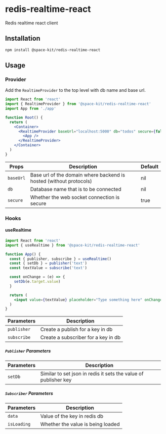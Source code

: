 # redis-realtime-react

Redis realtime react client

## Installation

```sh
npm install @space-kit/redis-realtime-react
```

## Usage

### Provider

Add the `RealtimeProvider` to the top level with db name and base url.

```jsx
import React from 'react'
import { RealtimeProvider } from '@space-kit/redis-realtime-react'
import App from './app'

function Root() {
  return (
    <Container>
      <RealtimeProvider baseUrl="localhost:5000" db="todos" secure={false}>
        <App />
      </RealtimeProvider>
    </Container>
  )
}
```

| Props     | Description                                                        | Default |
| --------- | ------------------------------------------------------------------ | ------- |
| `baseUrl` | Base url of the domain where backend is hosted (without protocols) | nil     |
| `db`      | Database name that is to be connected                              | nil     |
| `secure`  | Whether the web socket connection is secure                        | true    |

### Hooks

#### useRealtime

```jsx
import React from 'react'
import { useRealtime } from '@space-kit/redis-realtime-react'

function App() {
  const { publisher, subscribe } = useRealtime()
  const { setDb } = publisher('text')
  const textValue = subscribe('text')

  const onChange = (e) => {
    setDb(e.target.value)
  }

  return (
    <input value={textValue} placeholder="Type something here" onChange={onChange} />
  )
}
```

| Parameters  | Description                         |
| ----------- | ----------------------------------- |
| `publisher` | Create a publish for a key in db    |
| `subscribe` | Create a subscriber for a key in db |

##### `Publisher` Parameters

| Parameters | Description                                                     |
| ---------- | --------------------------------------------------------------- |
| `setDb`    | Similar to set json in redis it sets the value of publisher key |

##### `Subscriber` Parameters

| Parameters  | Description                       |
| ----------- | --------------------------------- |
| `data`      | Value of the key in redis db      |
| `isLoading` | Whether the value is being loaded |

